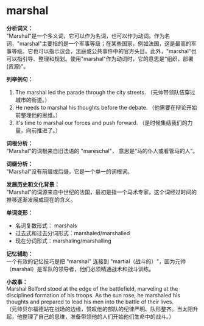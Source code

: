 # marshal

**分析词义：**  
"Marshal"是一个多义词，它可以作为名词，也可以作为动词。作为名词，"marshal"主要指的是一个军事等级；在某些国家，例如法国，这是最高的军事等级。它也可以指示议会，法庭或公共事件中的官方头目。此外，"marshal"也可以指引导、整理和规划。使用"marshal"作为动词时，它的意思是“组织，部署(资源)"。

  

**列举例句：**

  

1.  The marshal led the parade through the city streets. （元帅带领队伍穿过城市的街道。）
2.  He needs to marshal his thoughts before the debate. （他需要在辩论开始前整理他的思维。）
3.  It's time to marshal our forces and push forward. （是时候集结我们的力量，向前推进了。）

  

**词根分析：**  
"Marshal"的词根来自旧法语的 "mareschal"， 意思是“马的仆人或看管马的人”。

  

**词缀分析：**  
"Marshal"没有前缀或后缀，它是一个单一的词根词。

  

**发展历史和文化背景：**  
"Marshal"的词源来自中世纪的法国，最初是指一个马术专家，这个词经过时间的推移逐渐发展成现在的含义。

  

**单词变形：**

  

*   名词复数形式： marshals
*   过去式和过去分词形式：marshaled/marshalled
*   现在分词形式：marshaling/marshalling

  

**记忆辅助：**  
一个有效的记忆技巧是把 "marshal" 连接到 "martial（战斗的）"，因为元帅（marshal）是军队的领导者，他们必须精通战术和战斗训练。

  

**小故事：**  
Marshal Belford stood at the edge of the battlefield, marveling at the disciplined formation of his troops. As the sun rose, he marshaled his thoughts and prepared to lead his men into the battle of their lives.  
（元帅贝尔福德站在战场的边缘，赞叹他的部队的纪律严明、队形整齐。当太阳升起，他整理了自己的思维，准备带领他的人们开始他们生命中的战斗。）
